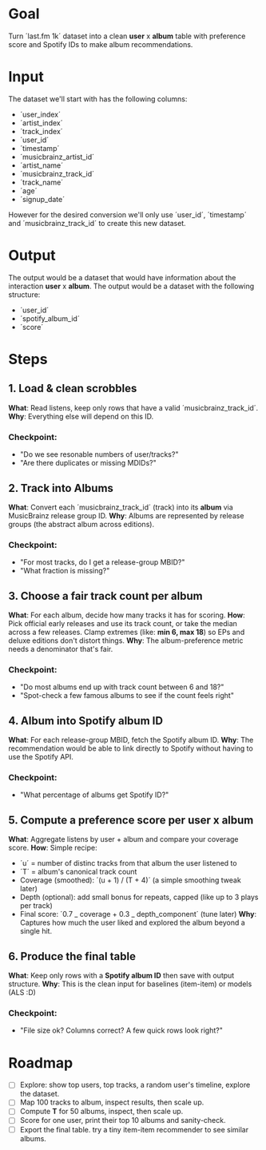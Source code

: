 # Goal

Turn ´last.fm 1k´ dataset into a clean **user** x **album** table with preference score and Spotify IDs to make album recommendations.

# Input

The dataset we'll start with has the following columns:

- ´user_index´
- ´artist_index´
- ´track_index´
- ´user_id´
- ´timestamp´
- ´musicbrainz_artist_id´
- ´artist_name´
- ´musicbrainz_track_id´
- ´track_name´
- ´age´
- ´signup_date´

However for the desired conversion we'll only use ´user_id´, ´timestamp´ and ´musicbrainz_track_id´ to create this new dataset.

# Output

The output would be a dataset that would have information about the interaction **user** x **album**. The output would be a dataset with the following structure:

- ´user_id´
- ´spotify_album_id´
- ´score´

# Steps

## 1. Load & clean scrobbles

**What**: Read listens, keep only rows that have a valid ´musicbrainz_track_id´.
**Why**: Everything else will depend on this ID.

### Checkpoint:

- "Do we see resonable numbers of user/tracks?"
- "Are there duplicates or missing MDIDs?"

## 2. Track into Albums

**What**: Convert each ´musicbrainz_track_id´ (track) into its **album** via MusicBrainz release group ID.
**Why**: Albums are represented by release groups (the abstract album across editions).

### Checkpoint:

- "For most tracks, do I get a release-group MBID?"
- "What fraction is missing?"

## 3. Choose a fair track count per album

**What**: For each album, decide how many tracks it has for scoring.
**How**: Pick official early releases and use its track count, or take the median across a few releases. Clamp extremes (like: **min 6, max 18**) so EPs and deluxe editions don't distort things.
**Why**: The album-preference metric needs a denominator that's fair.

### Checkpoint:

- "Do most albums end up with track count between 6 and 18?"
- "Spot-check a few famous albums to see if the count feels right"

## 4. Album into Spotify album ID

**What**: For each release-group MBID, fetch the Spotify album ID.
**Why**: The recommendation would be able to link directly to Spotify without having to use the Spotify API.

### Checkpoint:

- "What percentage of albums get Spotify ID?"

## 5. Compute a preference score per user x album

**What**: Aggregate listens by user + album and compare your coverage score.
**How**: Simple recipe:

- ´u´ = number of distinc tracks from that album the user listened to
- ´T´ = album's canonical track count
- Coverage (smoothed): ´(u + 1) / (T + 4)´ (a simple smoothing tweak later)
- Depth (optional): add small bonus for repeats, capped (like up to 3 plays per track)
- Final score: ´0.7 _ coverage + 0.3 _ depth_component´ (tune later)
  **Why**: Captures how much the user liked and explored the album beyond a single hit.

## 6. Produce the final table

**What**: Keep only rows with a **Spotify album ID** then save with output structure.
**Why**: This is the clean input for baselines (item-item) or models (ALS :D)

### Checkpoint:

- "File size ok? Columns correct? A few quick rows look right?"

# Roadmap

- [ ] Explore: show top users, top tracks, a random user's timeline, explore the dataset.
- [ ] Map 100 tracks to album, inspect results, then scale up.
- [ ] Compute **T** for 50 albums, inspect, then scale up.
- [ ] Score for one user, print their top 10 albums and sanity-check.
- [ ] Export the final table. try a tiny item-item recommender to see similar albums.
